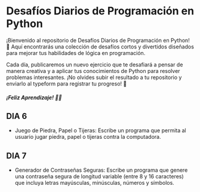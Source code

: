 # Desafíos Diarios de Programación en Python 
¡Bienvenido al repositorio de Desafíos Diarios de Programación en Python! 🎉 Aquí encontrarás una colección de desafíos cortos y divertidos diseñados para mejorar tus habilidades de lógica en programación.

Cada día, publicaremos un nuevo ejercicio que te desafiará a pensar de manera creativa y a aplicar tus conocimientos de Python para resolver problemas interesantes. 
¡No olvides subir el resultado a tu repositorio y enviarlo al typeform para registrar tu progreso! 🤖

##### ¡Feliz Aprendizaje! 🚀🚀

## DIA 6
- Juego de Piedra, Papel o Tijeras: Escribe un programa que permita al usuario jugar piedra, papel o tijeras contra la computadora.

## DIA 7
-  Generador de Contraseñas Seguras: Escribe un programa que genere una contraseña segura de longitud variable (entre 8 y 16 caracteres) que incluya letras mayúsculas, minúsculas, números y símbolos.



